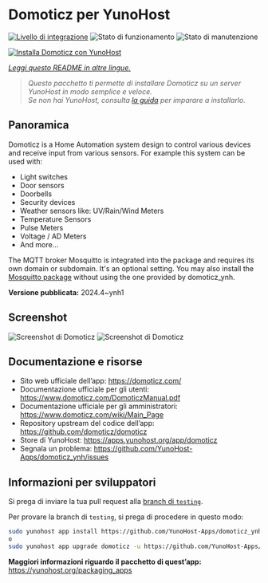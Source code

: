 <!--
N.B.: Questo README è stato automaticamente generato da <https://github.com/YunoHost/apps/tree/master/tools/readme_generator>
NON DEVE essere modificato manualmente.
-->

# Domoticz per YunoHost

[![Livello di integrazione](https://dash.yunohost.org/integration/domoticz.svg)](https://dash.yunohost.org/appci/app/domoticz) ![Stato di funzionamento](https://ci-apps.yunohost.org/ci/badges/domoticz.status.svg) ![Stato di manutenzione](https://ci-apps.yunohost.org/ci/badges/domoticz.maintain.svg)

[![Installa Domoticz con YunoHost](https://install-app.yunohost.org/install-with-yunohost.svg)](https://install-app.yunohost.org/?app=domoticz)

*[Leggi questo README in altre lingue.](./ALL_README.md)*

> *Questo pacchetto ti permette di installare Domoticz su un server YunoHost in modo semplice e veloce.*  
> *Se non hai YunoHost, consulta [la guida](https://yunohost.org/install) per imparare a installarlo.*

## Panoramica

Domoticz is a Home Automation system design to control various devices and receive input from various sensors.
For example this system can be used with: 

* Light switches
* Door sensors
* Doorbells
* Security devices
* Weather sensors like: UV/Rain/Wind Meters
* Temperature Sensors
* Pulse Meters
* Voltage / AD Meters
* And more...


The MQTT broker Mosquitto is integrated into the package and requires its own domain or subdomain. It's an optional setting.
You may also install the [Mosquitto package](https://github.com/YunoHost-Apps/mosquitto_ynh) without using the one provided by domoticz_ynh.

**Versione pubblicata:** 2024.4~ynh1

## Screenshot

![Screenshot di Domoticz](./doc/screenshots/domoticz_floorplan_machineon.png)
![Screenshot di Domoticz](./doc/screenshots/domoticz_Switches_screen.png)

## Documentazione e risorse

- Sito web ufficiale dell’app: <https://domoticz.com/>
- Documentazione ufficiale per gli utenti: <https://www.domoticz.com/DomoticzManual.pdf>
- Documentazione ufficiale per gli amministratori: <https://www.domoticz.com/wiki/Main_Page>
- Repository upstream del codice dell’app: <https://github.com/domoticz/domoticz>
- Store di YunoHost: <https://apps.yunohost.org/app/domoticz>
- Segnala un problema: <https://github.com/YunoHost-Apps/domoticz_ynh/issues>

## Informazioni per sviluppatori

Si prega di inviare la tua pull request alla [branch di `testing`](https://github.com/YunoHost-Apps/domoticz_ynh/tree/testing).

Per provare la branch di `testing`, si prega di procedere in questo modo:

```bash
sudo yunohost app install https://github.com/YunoHost-Apps/domoticz_ynh/tree/testing --debug
o
sudo yunohost app upgrade domoticz -u https://github.com/YunoHost-Apps/domoticz_ynh/tree/testing --debug
```

**Maggiori informazioni riguardo il pacchetto di quest’app:** <https://yunohost.org/packaging_apps>
